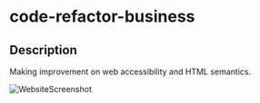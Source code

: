 # code-refactor-business

## Description
Making improvement on web accessibility and HTML semantics.

![WebsiteScreenshot](./assets/images/Horiseon-Social-Solution-Services-Inc-Homepage.png)